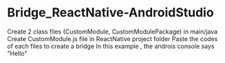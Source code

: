 # Bridge_ReactNative-AndroidStudio

Create 2 class files (CustomModule, CustomModulePackage) in main/java
Create CustomModule.js file in ReactNative project folder
Paste the codes of each files to create a bridge
In this example , the androis console says "Hello"
